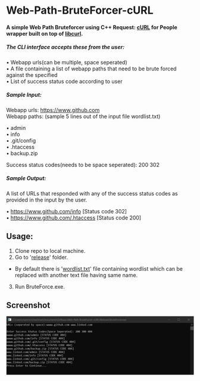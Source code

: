 # Web-Path-BruteForcer-cURL
#### A simple Web Path Bruteforcer using C++ Request: [cURL](https://github.com/whoshuu/cpr) for People wrapper built on top of [libcurl](https://curl.se/libcurl/). 

##### The CLI interface accepts these from the user:

• Webapp urls(can be multiple, space seperated)<br>
• A file containing a list of webapp paths that need to be brute forced against the specified<br>
• List of success status code according to user<br>

##### Sample Input:<br>

Webapp urls: https://www.github.com<br>
Webapp paths: (sample 5 lines out of the input file wordlist.txt)<br>

• admin<br>
• info<br>
• .git/config<br>
• .htaccess<br>
• backup.zip<br>

Success status codes(needs to be space seperated): 200 302<br>

##### Sample Output:

A list of URLs that responded with any of the success status codes as provided in
the input by the user.<br>

• https://www.github.com/info [Status code 302]<br>
• https://www.github.com/.htaccess [Status code 200]<br>

## Usage:

1) Clone repo to local machine.
2) Go to '[release](Release/)' folder.
- By default there is '[wordlist.txt](Release/wordlist.txt)' file containing wordlist which can be replaced with another text file having same name.
3) Run BruteForce.exe.

## Screenshot

<img src="images/bruteforce.png">
